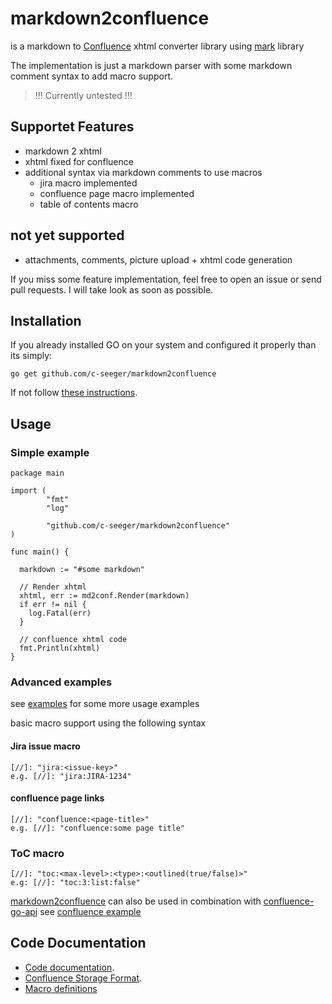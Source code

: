 # markdown2confluence

is a markdown to [Confluence](https://www.atlassian.com/software/confluence) xhtml converter library using [mark](https://github.com/a8m/mark) library

The implementation is just a markdown parser with some markdown comment syntax to add macro support.

> !!! Currently untested !!!

## Supportet Features

- markdown 2 xhtml
- xhtml fixed for confluence
- additional syntax via markdown comments to use macros
  - jira macro implemented
  - confluence page macro implemented
  - table of contents macro

## not yet supported
- attachments, comments, picture upload + xhtml code generation

If you miss some feature implementation, feel free to open an issue or send pull requests. I will take look as soon as possible.

## Installation

If you already installed GO on your system and configured it properly than its simply:

```
go get github.com/c-seeger/markdown2confluence
```

If not follow [these instructions](https://nats.io/documentation/tutorials/go-install/).

## Usage

### Simple example

```
package main

import (
        "fmt"
        "log"

        "github.com/c-seeger/markdown2confluence"
)

func main() {

  markdown := "#some markdown"

  // Render xhtml
  xhtml, err := md2conf.Render(markdown)
  if err != nil {
    log.Fatal(err)
  }

  // confluence xhtml code
  fmt.Println(xhtml)
}
```

### Advanced examples

see [examples](https://github.com/c-seeger/markdown2confluence/tree/master/examples) for some more usage examples

basic macro support using the following syntax

#### Jira issue macro 
```
[//]: "jira:<issue-key>"
e.g. [//]: "jira:JIRA-1234"
```

#### confluence page links
```
[//]: "confluence:<page-title>"
e.g. [//]: "confluence:some page title"
```

### ToC macro

```
[//]: "toc:<max-level>:<type>:<outlined(true/false)>"
e.g: [//]: "toc:3:list:false"
```

[markdown2confluence](https://github.com/c-seeger/markdown2confluence) can also be used in combination with [confluence-go-api](https://github.com/c-seeger/confluence-go-api) see [confluence example](https://github.com/c-seeger/markdown2confluence/blob/master/examples/confluence.go)

## Code Documentation

- [Code documentation](https://godoc.org/github.com/c-seeger/markdown2confluence).
- [Confluence Storage Format](https://confluence.atlassian.com/doc/confluence-storage-format-790796544.html).
- [Macro definitions](https://confluence.pnac.org/display/DOC/Confluence+Storage+Format+for+Macros#ConfluenceStorageFormatforMacros-TableofContentsmacro)
